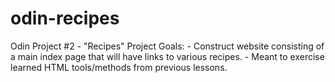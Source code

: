 # odin-recipes
Odin Project #2 - "Recipes" 
    Project Goals: 
        - Construct website consisting of a main index page
        that will have links to various recipes.
        - Meant to exercise learned HTML tools/methods from previous lessons.